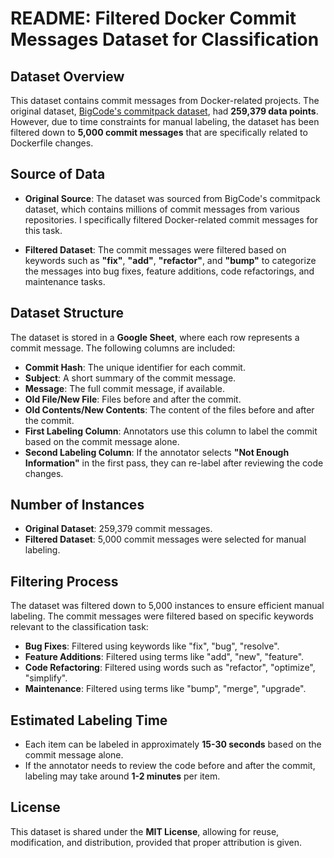 # README: Filtered Docker Commit Messages Dataset for Classification

## Dataset Overview
This dataset contains commit messages from Docker-related projects. The original dataset, [BigCode's commitpack dataset](https://huggingface.co/datasets/bigcode/commitpack), had **259,379 data points**. However, due to time constraints for manual labeling, the dataset has been filtered down to **5,000 commit messages** that are specifically related to Dockerfile changes.

## Source of Data
- **Original Source**: The dataset was sourced from BigCode's commitpack dataset, which contains millions of commit messages from various repositories. I specifically filtered Docker-related commit messages for this task.
  
- **Filtered Dataset**: The commit messages were filtered based on keywords such as **"fix"**, **"add"**, **"refactor"**, and **"bump"** to categorize the messages into bug fixes, feature additions, code refactorings, and maintenance tasks.

## Dataset Structure
The dataset is stored in a **Google Sheet**, where each row represents a commit message. The following columns are included:
- **Commit Hash**: The unique identifier for each commit.
- **Subject**: A short summary of the commit message.
- **Message**: The full commit message, if available.
- **Old File/New File**: Files before and after the commit.
- **Old Contents/New Contents**: The content of the files before and after the commit.
- **First Labeling Column**: Annotators use this column to label the commit based on the commit message alone.
- **Second Labeling Column**: If the annotator selects **"Not Enough Information"** in the first pass, they can re-label after reviewing the code changes.

## Number of Instances
- **Original Dataset**: 259,379 commit messages.
- **Filtered Dataset**: 5,000 commit messages were selected for manual labeling.

## Filtering Process
The dataset was filtered down to 5,000 instances to ensure efficient manual labeling. The commit messages were filtered based on specific keywords relevant to the classification task:
- **Bug Fixes**: Filtered using keywords like "fix", "bug", "resolve".
- **Feature Additions**: Filtered using terms like "add", "new", "feature".
- **Code Refactoring**: Filtered using words such as "refactor", "optimize", "simplify".
- **Maintenance**: Filtered using terms like "bump", "merge", "upgrade".

## Estimated Labeling Time
- Each item can be labeled in approximately **15-30 seconds** based on the commit message alone.
- If the annotator needs to review the code before and after the commit, labeling may take around **1-2 minutes** per item.

## License
This dataset is shared under the **MIT License**, allowing for reuse, modification, and distribution, provided that proper attribution is given.
